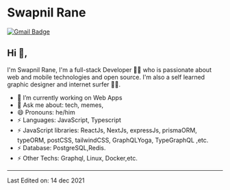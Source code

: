 # Swapnil Rane

[![Gmail Badge](https://img.shields.io/badge/-swaprr123@gmail.com-c14438?style=flat-square&logo=Gmail&logoColor=white&link=mailto:swaprr12@gmail.com)](mailto:swaprr12@gmail.com)

## Hi 👋, 
I'm Swapnil Rane, I'm a full-stack Developer 👨‍💻 who is passionate about web and mobile technologies and open source. I'm also a self learned graphic designer and internet surfer 
🏄‍♂️. 

- 🔭 I’m currently working on Web Apps
- 💬 Ask me about: tech, memes, 
- 😄 Pronouns: he/him
-  ⚡ Languages: JavaScript, Typescript
-  ⚡ JavaScript libraries: ReactJs, NextJs, expressJs, prismaORM, typeORM, postCSS, tailwindCSS, GraphQLYoga, TypeGraphQL ,etc.
-  ⚡ Database: PostgreSQL,Redis.
-  ⚡ Other Techs: Graphql, Linux, Docker,etc.


-----

Last Edited on: 14 dec 2021
